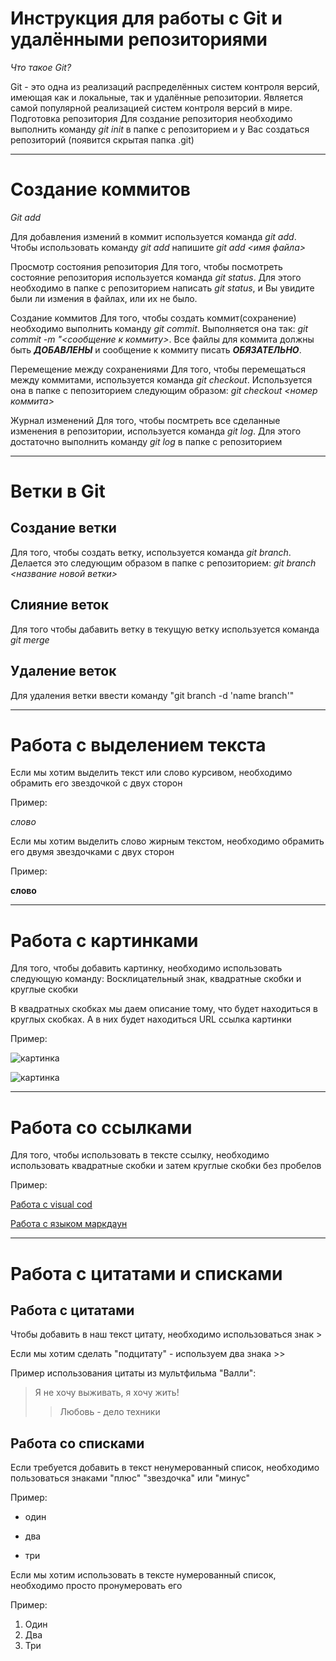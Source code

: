 # Инструкция для работы с Git и удалёнными репозиториями

*Что такое Git?*

Git - это одна из реализаций распределённых систем контроля версий, имеющая как и локальные, так и удалённые репозитории. Является самой популярной реализацией систем контроля версий в мире.
Подготовка репозитория
Для создание репозитория необходимо выполнить команду *git init*  в папке с репозиторием и у Вас создаться репозиторий (появится скрытая папка .git)

---


# Создание коммитов

*Git add*

Для добавления измений в коммит используется команда *git add*. Чтобы использовать команду *git add* напишите *git add <имя файла>*

Просмотр состояния репозитория
Для того, чтобы посмотреть состояние репозитория используется команда *git status*. Для этого необходимо в папке с репозиторием написать *git status*, и Вы увидите были ли измения в файлах, или их не было.

Создание коммитов
Для того, чтобы создать коммит(сохранение) необходимо выполнить команду *git commit*. Выполняется она так: *git commit -m "<сообщение к коммиту>*. Все файлы для коммита должны быть ***ДОБАВЛЕНЫ*** и сообщение к коммиту писать ***ОБЯЗАТЕЛЬНО***.

Перемещение между сохранениями
Для того, чтобы перемещаться между коммитами, используется команда *git checkout*. Используется она в папке с пепозиторием следующим образом: *git checkout <номер коммита>*

Журнал изменений
Для того, чтобы посмтреть все сделанные изменения в репозитории, используется команда *git log*. Для этого достаточно выполнить команду *git log* в папке с репозиторием

---


# Ветки в Git

## Создание ветки

Для того, чтобы создать ветку, используется команда *git branch*. Делается это следующим образом в папке с репозиторием: *git branch <название новой ветки>*

## Слияние веток

Для того чтобы дабавить ветку в текущую ветку используется команда *git merge <name branch>*

## Удаление веток

Для удаления ветки ввести команду "git branch -d 'name branch'"

---

# Работа с выделением текста

Если мы хотим выделить текст или слово курсивом, необходимо обрамить его звездочкой с двух сторон

Пример:

*слово*

Если мы хотим выделить слово жирным текстом, необходимо обрамить его двумя звездочками с двух сторон

Пример:

**слово**

---



# Работа с картинками

Для того, чтобы добавить картинку, необходимо использовать следующую команду: Восклицательный знак, квадратные скобки и круглые скобки

В квадратных скобках мы даем описание тому, что будет находиться в круглых скобках. А в них будет находиться URL ссылка картинки

Пример: 

![картинка](https://img3.akspic.ru/previews/9/6/1/9/6/169169/169169-ty_zasluzhivaesh_vsyacheskogo_schastya-schaste-strah-voda-polety_na_vozdushnom_share-500x.jpg)


![картинка](https://img3.akspic.ru/previews/5/5/4/1/7/171455/171455-zhivopis-illustracia-art-voda-oblako-500x.jpg)

---

# Работа со ссылками

Для того, чтобы использовать в тексте ссылку, необходимо использовать квадратные скобки и затем круглые скобки без пробелов

Пример:

[Работа с visual cod](https://habr.com/ru/articles/490754/)

[Работа с языком маркдаун](https://blog.skillfactory.ru/glossary/markdown/)

---

# Работа с цитатами и списками
## Работа с цитатами

Чтобы добавить в наш текст цитату, необходимо использоваться знак >

Если мы хотим сделать "подцитату" - используем два знака >>

Пример использования цитаты из мультфильма "Валли":


> Я не хочу выживать, я хочу жить!
>> Любовь - дело техники

## Работа со списками

Если требуется добавить в текст ненумерованный список, необходимо пользоваться знаками "плюс" "звездочка" или "минус"

Пример:


* один
- два
+ три

Если мы хотим использовать в тексте нумерованный список, необходимо просто пронумеровать его

Пример:
1. Один
2. Два
3. Три 



